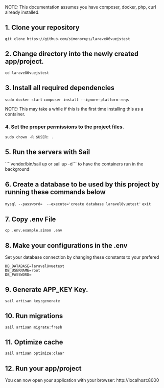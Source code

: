 
NOTE: This documentation assumes you have composer, docker, php, curl already installed.

## 1. Clone your repository

```git clone https://github.com/simonorups/larave86vuejstest```

## 2. Change directory into the newly created app/project.

```cd larave86vuejstest```

## 3. Install all required dependencies

```sudo docker start```
```composer install --ignore-platform-reqs```

NOTE: This may take a while if this is the first time installing this as a container.

### 4. Set the proper permissions to the project files.

```sudo chown -R $USER: .```

## 5. Run the servers with Sail 

````vendor/bin/sail up or sail up -d``` to have the containers run in the background

## 6. Create a database to be used by this project by running these commands below

```mysql --password=  --execute='create database laravel8vuetest'```
```exit```

## 7. Copy .env File 

```cp .env.example.simon .env```

## 8. Make your configurations in the .env

Set your database connection by changing these constants to your prefered 
```
DB_DATABASE=laravel8vuetest
DB_USERNAME=root
DB_PASSWORD=

```

## 9. Generate APP_KEY Key.

```sail artisan key:generate```

## 10. Run migrations

```sail artisan migrate:fresh```

## 11. Optimize cache

```sail artisan optimize:clear```

## 12. Run your app/project

You can now open your application with your browser: http://localhost:8000
